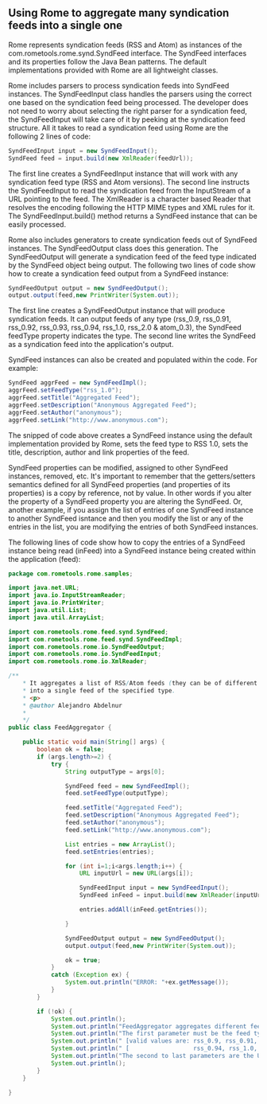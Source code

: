## Using Rome to aggregate many syndication feeds into a single one

Rome represents syndication feeds (RSS and Atom) as instances of the
com.rometools.rome.synd.SyndFeed interface. The SyndFeed interfaces and
its properties follow the Java Bean patterns. The default
implementations provided with Rome are all lightweight classes.

Rome includes parsers to process syndication feeds into SyndFeed
instances. The SyndFeedInput class handles the parsers using the correct
one based on the syndication feed being processed. The developer does
not need to worry about selecting the right parser for a syndication
feed, the SyndFeedInput will take care of it by peeking at the
syndication feed structure. All it takes to read a syndication feed
using Rome are the following 2 lines of code:

```java
SyndFeedInput input = new SyndFeedInput();
SyndFeed feed = input.build(new XmlReader(feedUrl));
```

The first line creates a SyndFeedInput instance that will work with any
syndication feed type (RSS and Atom versions). The second line instructs
the SyndFeedInput to read the syndication feed from the InputStream of a
URL pointing to the feed. The XmlReader is a character based Reader that
resolves the encoding following the HTTP MIME types and XML rules for
it. The SyndFeedInput.build() method returns a SyndFeed instance that
can be easily processed.

Rome also includes generators to create syndication feeds out of
SyndFeed instances. The SyndFeedOutput class does this generation. The
SyndFeedOutput will generate a syndication feed of the feed type
indicated by the SyndFeed object being output. The following two lines
of code show how to create a syndication feed output from a SyndFeed
instance:

```java
SyndFeedOutput output = new SyndFeedOutput();
output.output(feed,new PrintWriter(System.out));
```

The first line creates a SyndFeedOutput instance that will produce
syndication feeds. It can output feeds of any type (rss_0.9, rss_0.91,
rss_0.92, rss_0.93, rss_0.94, rss_1.0, rss_2.0 & atom_0.3), the SyndFeed
feedType property indicates the type. The second line writes the
SyndFeed as a syndication feed into the application\'s output.

SyndFeed instances can also be created and populated within the code.
For example:

```java
SyndFeed aggrFeed = new SyndFeedImpl();
aggrFeed.setFeedType("rss_1.0");
aggrFeed.setTitle("Aggregated Feed");
aggrFeed.setDescription("Anonymous Aggregated Feed");
aggrFeed.setAuthor("anonymous");
aggrFeed.setLink("http://www.anonymous.com");
```

The snipped of code above creates a SyndFeed instance using the default
implementation provided by Rome, sets the feed type to RSS 1.0, sets the
title, description, author and link properties of the feed.

SyndFeed properties can be modified, assigned to other SyndFeed
instances, removed, etc. It\'s important to remember that the
getters/setters semantics defined for all SyndFeed properties (and
properties of its properties) is a copy by reference, not by value. In
other words if you alter the property of a SyndFeed property you are
altering the SyndFeed. Or, another example, if you assign the list of
entries of one SyndFeed instance to another SyndFeed isntance and then
you modify the list or any of the entries in the list, you are modifying
the entries of both SyndFeed instances.

The following lines of code show how to copy the entries of a SyndFeed
instance being read (inFeed) into a SyndFeed instance being created
within the application (feed):

```java
package com.rometools.rome.samples;

import java.net.URL;
import java.io.InputStreamReader;
import java.io.PrintWriter;
import java.util.List;
import java.util.ArrayList;

import com.rometools.rome.feed.synd.SyndFeed;
import com.rometools.rome.feed.synd.SyndFeedImpl;
import com.rometools.rome.io.SyndFeedOutput;
import com.rometools.rome.io.SyndFeedInput;
import com.rometools.rome.io.XmlReader;

/**
    * It aggregates a list of RSS/Atom feeds (they can be of different types)
    * into a single feed of the specified type.
    * <p>
    * @author Alejandro Abdelnur
    *
    */
public class FeedAggregator {

    public static void main(String[] args) {
        boolean ok = false;
        if (args.length>=2) {
            try {
                String outputType = args[0];

                SyndFeed feed = new SyndFeedImpl();
                feed.setFeedType(outputType);

                feed.setTitle("Aggregated Feed");
                feed.setDescription("Anonymous Aggregated Feed");
                feed.setAuthor("anonymous");
                feed.setLink("http://www.anonymous.com");

                List entries = new ArrayList();
                feed.setEntries(entries);

                for (int i=1;i<args.length;i++) {
                    URL inputUrl = new URL(args[i]);

                    SyndFeedInput input = new SyndFeedInput();
                    SyndFeed inFeed = input.build(new XmlReader(inputUrl));

                    entries.addAll(inFeed.getEntries());

                }

                SyndFeedOutput output = new SyndFeedOutput();
                output.output(feed,new PrintWriter(System.out));

                ok = true;
            }
            catch (Exception ex) {
                System.out.println("ERROR: "+ex.getMessage());
            }
        }

        if (!ok) {
            System.out.println();
            System.out.println("FeedAggregator aggregates different feeds into a single one.");
            System.out.println("The first parameter must be the feed type for the aggregated feed.");
            System.out.println(" [valid values are: rss_0.9, rss_0.91, rss_0.92, rss_0.93, ]");
            System.out.println(" [                  rss_0.94, rss_1.0, rss_2.0 & atom_0.3  ]");
            System.out.println("The second to last parameters are the URLs of feeds to aggregate.");
            System.out.println();
        }
    }

}
```
